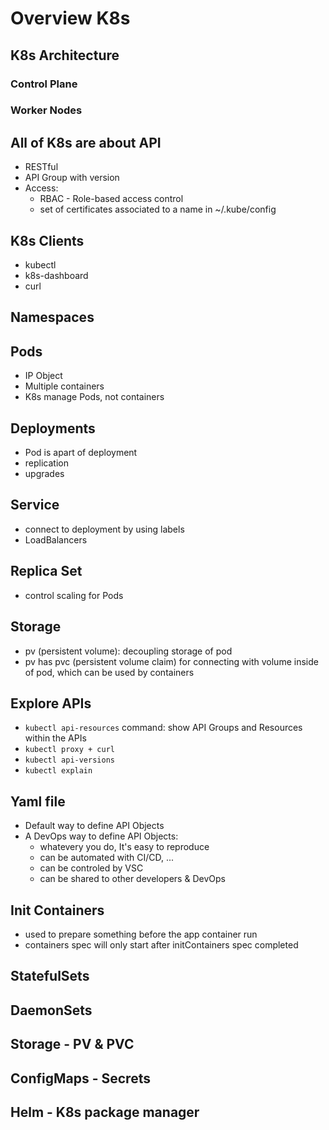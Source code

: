 # Overview K8s

## K8s Architecture

### Control Plane


### Worker Nodes



## All of K8s are about API

- RESTful
- API Group with version
- Access:
  - RBAC - Role-based access control
  - set of certificates associated to a name in ~/.kube/config

## K8s Clients

- kubectl
- k8s-dashboard
- curl

## Namespaces



## Pods

- IP Object
- Multiple containers
- K8s manage Pods, not containers

## Deployments

- Pod is apart of deployment
- replication
- upgrades

## Service

- connect to deployment by using labels
- LoadBalancers

## Replica Set

- control scaling for Pods

## Storage

- pv (persistent volume): decoupling storage of pod
- pv has pvc (persistent volume claim) for connecting with volume inside of pod, which can be used by containers


## Explore APIs

- `kubectl api-resources` command: show API Groups and Resources within the APIs
- `kubectl proxy + curl`
- `kubectl api-versions`
- `kubectl explain`

## Yaml file

- Default way to define API Objects
- A DevOps way to define API Objects:
  - whatevery you do, It's easy to reproduce
  - can be automated with CI/CD, ...
  - can be controled by VSC
  - can be shared to other developers & DevOps

## Init Containers

- used to prepare something before the app container run
- containers spec will only start after initContainers spec completed

## StatefulSets


## DaemonSets


## Storage - PV & PVC

## ConfigMaps - Secrets

## Helm - K8s package manager